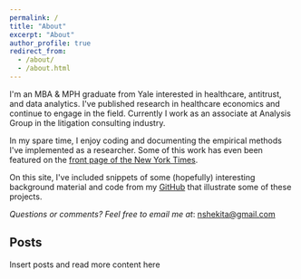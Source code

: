 ```yaml
---
permalink: /
title: "About"
excerpt: "About"
author_profile: true
redirect_from: 
  - /about/
  - /about.html
---
```


I'm an MBA & MPH graduate from Yale interested in healthcare, antitrust, and data analytics. I've published research in healthcare economics and continue to engage in the field. Currently I work as an associate at Analysis Group in the litigation consulting industry. 

In my spare time, I enjoy coding and documenting the empirical methods I've implemented as a researcher. Some of this work has even been featured on the [front page of the New York Times](https://www.nytimes.com/2017/07/24/upshot/the-company-behind-many-surprise-emergency-room-bills.html). 

On this site, I've included snippets of some (hopefully) interesting background material and code from my [GitHub](https://github.com/nathanshekita) that illustrate some of these projects. 

*Questions or comments? Feel free to email me at*: [nshekita@gmail.com](mailto:nshekita@gmail.com)

Posts
------
Insert posts and read more content here
